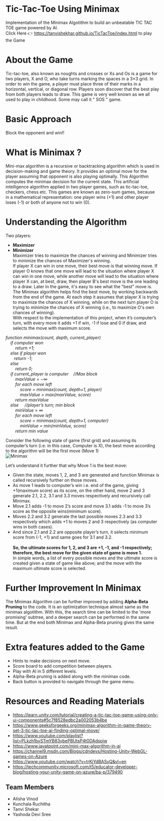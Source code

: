 # Tic-Tac-Toe Using Minimax
Implementation of the Minimax Algotithm to build an unbeatable TIC TAC TOE game powered by AI. <br/>
Click Here :point_right: https://tanvishekhar.github.io/TicTacToe/index.html to play the Game


# About the Game
Tic-tac-toe, also known as noughts and crosses or Xs and Os is a game for two players, X and O, who take turns marking the spaces in a 3×3 grid. In order to win the game, a player must place three of their marks in a horizontal, vertical, or diagonal row. Players soon discover that the best play from both players leads to draw. This game is very well known as we all used to play in childhood. Some may call it " SOS " game.
# Basic Approach
Block the opponent and win!!
# What is Minimax ?
Mini-max algorithm is a recursive or backtracking algorithm which is used in decision-making and game theory. It provides an optimal move for the player assuming that opponent is also playing optimally. This Algorithm computes the minimax decision for the current state. This artificial intelligence algorithm applied in two player games, such as tic-tac-toe, checkers, chess etc. This games are known as zero-sum games, because in a mathematical representation: one player wins (+1) and other player loses (-1) or both of anyone not to win (0).
# Understanding the Algorithm
Two players: 
* **Maximizer**
* **Minimizer** <br/>
Maximizer tries to maximize the chances of winning and Minimizer tries to minimize the chances of Maximizer's winning.<br/>
If player X can win in one move, their best move is that winning move. If player O knows that one move will lead to the situation where player X can win in one move, while another move will lead to the situation where player X can, at best, draw, then player B's best move is the one leading to a draw. Later in the game, it's easy to see what the "best" move is. The Minimax algorithm helps find the best move, by working backwards from the end of the game. At each step it assumes that player X is trying to maximize the chances of X winning, while on the next turn player O is trying to minimize the chances of X winning (i.e., to maximize O's own chances of winning).<br/>
With respect to the implementation of this project, when it’s computer’s turn, with every move it adds +1 if win, -1 if lose and 0 if draw, and selects the move with maximum score.<br/>

*function minimax(count, depth, current_player)<br/>
&nbsp;&nbsp;&nbsp;&nbsp;if computer won*<br/>
&nbsp;&nbsp;&nbsp;&nbsp;&nbsp;&nbsp;&nbsp;&nbsp;*return +1;<br/>
&nbsp;&nbsp;&nbsp;&nbsp;else if player won<br/>
&nbsp;&nbsp;&nbsp;&nbsp;&nbsp;&nbsp;&nbsp;return -1;<br/>
&nbsp;&nbsp;&nbsp;&nbsp;else<br/>
&nbsp;&nbsp;&nbsp;&nbsp;&nbsp;&nbsp;&nbsp;&nbsp;return 0;<br/>
&nbsp;&nbsp;&nbsp;&nbsp;if current_player is computer&nbsp;&nbsp;&nbsp;&nbsp;//Max block <br/>
&nbsp;&nbsp;&nbsp;&nbsp;&nbsp;&nbsp;&nbsp;&nbsp;maxValue = −∞<br/>
&nbsp;&nbsp;&nbsp;&nbsp;&nbsp;&nbsp;&nbsp;&nbsp;for each move left <br/>
&nbsp;&nbsp;&nbsp;&nbsp;&nbsp;&nbsp;&nbsp;&nbsp;&nbsp;&nbsp;&nbsp;&nbsp;score = minimax(count, depth+1, player)<br/>
&nbsp;&nbsp;&nbsp;&nbsp;&nbsp;&nbsp;&nbsp;&nbsp;&nbsp;&nbsp;&nbsp;&nbsp;maxValue = max(maxValue, score)<br/>
&nbsp;&nbsp;&nbsp;&nbsp;&nbsp;&nbsp;&nbsp;&nbsp;return maxValue<br/>
&nbsp;&nbsp;&nbsp;&nbsp;else &nbsp;&nbsp;&nbsp;&nbsp;//player’s turn; min block<br/>
&nbsp;&nbsp;&nbsp;&nbsp;&nbsp;&nbsp;&nbsp;&nbsp;minValue = ∞<br/>
&nbsp;&nbsp;&nbsp;&nbsp;&nbsp;&nbsp;&nbsp;&nbsp;for each move left<br/>
&nbsp;&nbsp;&nbsp;&nbsp;&nbsp;&nbsp;&nbsp;&nbsp;&nbsp;&nbsp;&nbsp;&nbsp;score = minimax(count, depth+1, computer)<br/>
&nbsp;&nbsp;&nbsp;&nbsp;&nbsp;&nbsp;&nbsp;&nbsp;&nbsp;&nbsp;&nbsp;&nbsp;minValue = min(minValue, score)<br/>
&nbsp;&nbsp;&nbsp;&nbsp;&nbsp;&nbsp;&nbsp;&nbsp;return min value<br/>*

Consider the following state of game (first grid) and assuming its computer’s turn (i.e. in this case, Computer is X), the best move according to the algorithm will be the first move (Move 1)<br/>
![Minimax](https://user-images.githubusercontent.com/60230072/88391922-bc0fbf00-cdd8-11ea-916f-1bab4998b297.png)

Let’s understand it further that why Move 1 is the best move:
* Given the state, moves 1, 2, and 3 are generated and function Minimax is called recursively further on those moves.
* As move 1 leads to computer’s win i.e. end of the game, giving +1(maximum score) as its score, on the other hand, move 2 and 3 generate 2.1, 2.2, 3.1 and 3.3 moves respectively and recursively call Minimax.
* Move 2.1 adds -1 to move 2’s score and move 3.1 adds -1 to move 3’s score as the opposite wins(minimum score).
* Moves 2.2 and 3.2 generate the last possible moves 2.3 and 3.3 respectively which adds +1 to moves 2 and 3 respectively (as computer wins in both cases).
* And since 2.1 and 2.2 are opposite player’s turn, it selects minimum score from (-1, +1) and same goes for 3.1 and 3.2. <br/> <br/>
**So, the ultimate scores for 1, 2, and 3 are +1, -1, and -1 respectively; therefore, the best move for the given state of game is move 1.** <br/>
In simple words, a list of every possible moves and the ultimate score is created given a state of game like above; and the move with the maximum ultimate score is selected. <br/>
# Further Improvement In Minimax
The Minimax Algorithm can be further improved by adding **Alpha-Beta Pruning** to the code. It is an optimization technique almost same as the minimax algotithm. With this, the search time can be limited to the 'more promising' subtree, and a deeper search can be performed in the same time. But at the end both Minimax and Alpha-Beta pruning gives the same result.

# Extra features added to the Game
* Hints to make decisions on next move.
* Score board to add competition between players.
* Play with AI in 5 different levels.
* Alpha-Beta pruning is added along with the minimax code.
* Back button is provided to navigate through the game menu.

# Resources and Reading Materials 
* https://learn.unity.com/tutorial/creating-a-tic-tac-toe-game-using-only-ui-components#5c7f8528edbc2a002053b4be<br/>
* https://www.geeksforgeeks.org/minimax-algorithm-in-game-theory-set-3-tic-tac-toe-ai-finding-optimal-move/<br/>
* https://www.youtube.com/playlist?list=PLkzh1bySTmYB83ybePBUtsP4t0DAdspiw <br/>
* https://www.javatpoint.com/mini-max-algorithm-in-ai<br/>
* https://channel9.msdn.com/Blogs/cdndevs/Hosting-Unity-WebGL-games-on-Azure<br/>
* https://www.youtube.com/watch?v=trKjYdBASyQ&vl=en<br/>
* https://techcommunity.microsoft.com/t5/educator-developer-blog/hosting-your-unity-game-on-azure/ba-p/379490<br/> 




## Team Members
* Alisha Vinod
* Kunchala Ruchitha
* Tanvi Shekar
* Yashoda Devi Sree
<br/>

